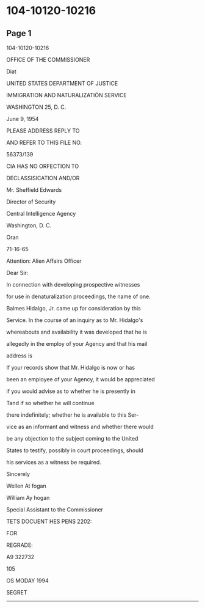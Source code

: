 # 104-10120-10216

## Page 1

104-10120-10216

OFFICE OF THE COMMISSIONER

Diat

UNITED STATES DEPARTMENT OF JUSTICE

IMMIGRATION AND NATURALIZATIÓN SERVICE

WASHINGTON 25, D. C.

June 9, 1954

PLEASE ADDRESS REPLY TO

AND REFER TO THIS FILE NO.

56373/139

CIA HAS NO ORFECTION TO

DECLASSISICATION AND/OR

Mr. Sheffield Edwards

Director of Security

Central Intelligence Agency

Washington, D. C.

Oran

71-16-65

Attention: Alien Affairs Officer

Dear Sir:

In connection with developing prospective witnesses

for use in denaturalization proceedings, the name of one.

Balmes Hidalgo, Jr. came up for consideration by this

Service. In the course of an inquiry as to Mr. Hidalgo's

whereabouts and availability it was developed that he is

allegedly in the employ of your Agency and that his mail

address is

If your records show that Mr. Hidalgo is now or has

been an employee of your Agency, it would be appreciated

if you would advise as to whether he is presently in

Tand if so whether he will continue

there indefinitely; whether he is available to this Ser-

vice as an informant and witness and whether there would

be any objection to the subject coming to the United

States to testify, possibly in court proceedings, should

his services as a witness be required.

Sincerely

Wellen At fogan

William Ay hogan

Special Assistant to the Commissioner

TETS DOCUENT HES PENS 2202:

FOR

REGRADE:

A9 322732

105

OS MODAY 1994

SEGRET

---

